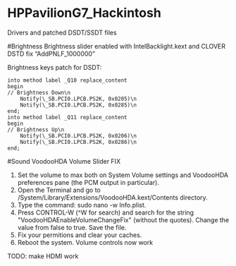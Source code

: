 # HPPavilionG7_Hackintosh
Drivers and patched DSDT/SSDT files

#Brightness
Brightness slider enabled with IntelBacklight.kext and CLOVER DSTD fix “AddPNLF_1000000”

Brightness keys patch for DSDT:

```
into method label _Q10 replace_content
begin
// Brightness Down\n
    Notify(\_SB.PCI0.LPCB.PS2K, 0x0205)\n
    Notify(\_SB.PCI0.LPCB.PS2K, 0x0285)\n
end;
into method label _Q11 replace_content
begin
// Brightness Up\n
    Notify(\_SB.PCI0.LPCB.PS2K, 0x0206)\n
    Notify(\_SB.PCI0.LPCB.PS2K, 0x0286)\n
end;
```
#Sound
VoodooHDA Volume Slider FIX

1. Set the volume to max both on System Volume settings and VoodooHDA preferences pane (the PCM output in particular).
2. Open the Terminal and go to /System/Library/Extensions/VoodooHDA.kext/Contents directory.
3. Type the command: sudo nano -w Info.plist.
4. Press CONTROL-W (^W for search) and search for the string "VoodooHDAEnableVolumeChangeFix" (without the quotes). Change the value from false to true. Save the file.
5. Fix your permitions and clear your caches.
6. Reboot the system. Volume controls now work 

TODO: make HDMI work

